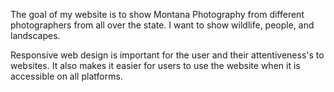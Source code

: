The goal of my website is to show Montana Photography from different photographers from all over the state. I want to show wildlife, people, and landscapes.

Responsive web design is important for the user and their attentiveness's to websites. It also makes it easier for users to use the website when it is accessible on all platforms. 
